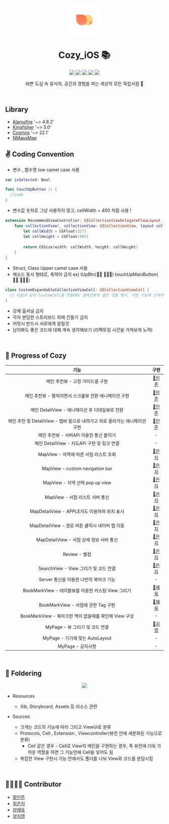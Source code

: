 <p align="center">
  <img src="./screenshots/cozy.png" width="100" />   
</p>

<h1 align="center"> Cozy_iOS 📚 </h1>

<p align="center">
  <img src="https://img.shields.io/badge/SOPT-blue" />
  <img src="https://img.shields.io/badge/cozy-green" />
  <img src="https://img.shields.io/badge/swift-5-orange" />
  <img src="https://img.shields.io/badge/Xcode-11.5-blue" />
  <img src="https://img.shields.io/badge/cocoapods-1.9.3-pink" />   
</p>

<p align="center">
  바쁜 도심 속 휴식처, 공간과 경험을 파는 세상의 모든 독립서점 🌱
</p>

<br/>

## Library

- [Alamofire](https://github.com/Alamofire/Alamofire) '~> 4.8.2'
- [Kingfisher](https://github.com/onevcat/Kingfisher) '~> 5.0'
- [Cosmos](https://github.com/evgenyneu/Cosmos) '~> 22.1'
- [NMapsMap]()

## ✌️ Coding Convention
- 변수 , 함수명 low camel case 사용

```swift
var isSelected: Bool 
```

```swift
func touchUpButton () {
  //code
}
```

- 변수값 숫자로 그냥 사용하지 않고, cellWidth = 400 처럼 사용 !

```swift
extension RecommendViewController: UICollectionViewDelegateFlowLayout {
    func collectionView(_ collectionView: UICollectionView, layout collectionViewLayout: UICollectionViewLayout, sizeForItemAt indexPath: IndexPath) -> CGSize {
        let cellWidth = CGFloat(327)
        let cellHeight = CGFloat(405)
      
        return CGSize(width: cellWidth, height: cellHeight)
    }
}
```

- Struct, Class Upper camel case 사용
- 메소드 동사 형태로, 축약어 금지 ex) tUpBtn(🙅🏻  🙅🏻‍♀️) touchUpMainButton( 🙆🏻 🙆🏻‍♂️)

```swift
class CustomExpandableCollectionViewCell: UICollectionViewCell {
  // 다음과 같이 CustomCell을 만들때도 컬렉션뷰의 셀인 것을 명시, 어떤 기능에 쓰여지는 셀인지 명시
}
```

- 강제 옵셔널 금지
- 각자 분담한 스토리보드 외에 건들기 금지
- 커밋시 반드시 서로에게 알릴것
- 남이봐도 좋은 코드에 대해 계속 생각해보기 (리팩토링 시간을 가져보게 노력)

<br/>

## 📱 Progress of Cozy

|                             기능                             |                   구현                    |
| :----------------------------------------------------------: | :---------------------------------------: |
|               메인 추천뷰 - 고정 가이드셀 구현               |     [📘인준](https://github.com/iJoom)     |
|    메인 추천뷰 - 펼쳐지면서 스크롤뷰 전환 애니메이션 구현    |     [📘인준](https://github.com/iJoom)     |
|       메인 DetailView - 애니메이션 후 디테일뷰로 전환        |     [📘인준](https://github.com/iJoom)     |
| 메인 추천 및 DetailView - 탭바 밑으로 내려가고 위로 올라가는 애니메이션 구현 |     [📘인준](https://github.com/iJoom)     |
|           메인 추천뷰 - 서버APi 이용한 통신 붙이기           |                     -                     |
|         메인 DetailView - 지도APi 구현 및 링크 연결          |                     -                     |
| MapView - 지역에 따른 서점 리스트 조회 | [📙은지](https://github.com/ChoiEunji0114) |
| MapView - custom navigation bar | [📙은지](https://github.com/ChoiEunji0114) |
| MapView - 지역 선택 pop up view | [📙은지](https://github.com/ChoiEunji0114) |
| MapView - 서점 리스트 서버 통신 | [📙은지](https://github.com/ChoiEunji0114) |
| MapDetailView - APPLE지도 이용하여 위치 표시 | [📙은지](https://github.com/ChoiEunji0114) |
| MapDetailView - 경로 버튼 클릭시 네이버 맵 이동 | [📙은지](https://github.com/ChoiEunji0114) |
| MapDetailView - 서점 상세 정보 서버 통신 | [📙은지](https://github.com/ChoiEunji0114) |
| Review - 별점 | [📙은지](https://github.com/ChoiEunji0114) |
| SearchView - View 그리기 및 코드 연결 | [📙은지](https://github.com/ChoiEunji0114) |
|           Server 통신을 이용한 나만의 북마크 기능            |                     -                     |
|     BookMarkView - 테이블뷰를 이용한 커스텀 View 그리기      |  [📗재욱](https://github.com/didwodnr123)  |
|             BookMarkView - 서점에 관한 Tag 구현              |  [📗재욱](https://github.com/didwodnr123)  |
|    BookMarkView - 북마크한 책이 없을때를 확인해 View 구성    |                     -                     |
|               MyPage - 뷰 그리기 및 코드 연결                |   [📒지영](https://github.com/yangg0228)   |
|               MyPage - 기기에 맞는 AutoLayout                |                     -                     |
|                      MyPage - 공지사항                       |                     -                     |

<br/>

## 📁 Foldering

<p align="center">
  <img src="https://user-images.githubusercontent.com/55793344/86769419-1b0bcf00-c08a-11ea-8d4b-eb674b04a543.png" width="300"/>
</p>

* Resources
  * Xib, Storyboard, Assets 등 리소스 관련

* Sources
  * 크게는 코드의 기능에 따라 그리고 ViewUi로 분류
  * Protocols, Cell , Extension , Viewcontroller(뷰컨 안에 세분화된 기능으로 분류)
    * Cell 같은 경우 - Cell로 View의 메인을 구현하는 경우, 즉 뷰컨에 더욱 가까운 역할을 하면 그 기능안에 Cell을 넣어도 됨
  * 복잡한 View 구현시 기능 안에서도 폴더를 나눠 View와 코드를 분담시킴

<br/>

## 👩‍👩‍👦‍👦 Contributor

- [황인준](https://github.com/iJoom)
- [최은지](https://github.com/ChoiEunji0114)
- [양재욱](https://github.com/didwodnr123)
- [양지영](https://github.com/yangg0228)
